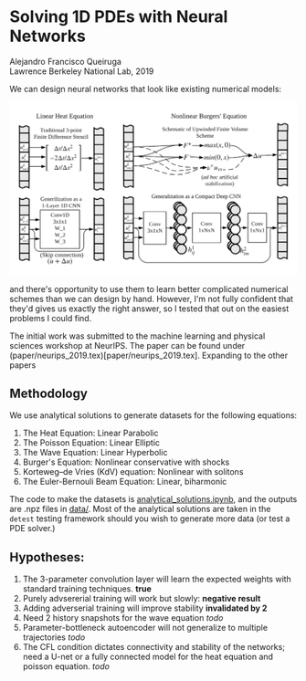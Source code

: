 # Solving 1D PDEs with Neural Networks

Alejandro Francisco Queiruga  
Lawrence Berkeley National Lab, 2019


We can design neural networks that look like existing numerical models:

![networks](paper/CNN_FDM.png)

and there's opportunity to use them to learn better complicated numerical schemes than we can design by hand. However, I'm not fully confident that they'd gives us exactly the right answer, so I tested that out on the easiest problems I could find.

The initial work was submitted to the machine learning and physical sciences workshop at NeurIPS. The paper can be found under (paper/neurips_2019.tex)[paper/neurips_2019.tex]. Expanding to the other papers

## Methodology

We use analytical solutions to generate datasets for the following equations:

1. The Heat Equation: Linear Parabolic
1. The Poisson Equation: Linear Elliptic
1. The Wave Equation: Linear Hyperbolic
1. Burger's Equation: Nonlinear conservative with shocks
1. Korteweg–de Vries (KdV) equation: Nonlinear with solitons
1. The Euler-Bernouli Beam Equation: Linear, biharmonic

The code to make the datasets is [analytical_solutions.ipynb](analytical_solutions.ipynb), and the outputs are .npz files in [data/](data).
Most of the analytical solutions are taken in the `detest` testing framework should you wish to generate more data (or test a PDE solver.) 

## Hypotheses:

1. The 3-parameter convolution layer will learn the expected weights
   with standard training techniques. **true**
1. Purely advsererial training will work but slowly: **negative result**
1. Adding adverserial training will improve stability **invalidated by
   2**
1. Need 2 history snapshots for the wave equation *todo*
1. Parameter-bottleneck autoencoder will not generalize to multiple
   trajectories *todo*
1. The CFL condition dictates connectivity and stability of the
   networks; need a U-net or a fully connected model for the heat
   equation and poisson equation. *todo*
   

